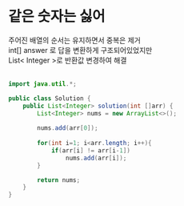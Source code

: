 <h1>같은 숫자는 싫어</h1>
주어진 배열의 순서는 유지하면서 중복은 제거<br>
int[] answer 로 답을 변환하게 구조되어있었지만<br>
List< Integer >로 반환값 변경하여 해결<br><br>
  

```java
import java.util.*;

public class Solution {
    public List<Integer> solution(int []arr) {
        List<Integer> nums = new ArrayList<>();
        
        nums.add(arr[0]);
        
        for(int i=1; i<arr.length; i++){
            if(arr[i] != arr[i-1])
                nums.add(arr[i]);
        }

        return nums;
    }
}
```
